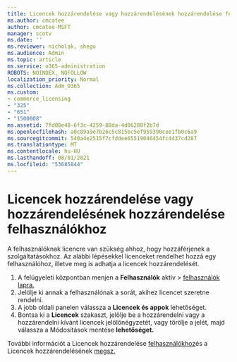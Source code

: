 ```yaml
---
title: Licencek hozzárendelése vagy hozzárendelésének hozzárendelése felhasználókhoz
ms.author: cmcatee
author: cmcatee-MSFT
manager: scotv
ms.date: ''
ms.reviewer: nicholak, shegu
ms.audience: Admin
ms.topic: article
ms.service: o365-administration
ROBOTS: NOINDEX, NOFOLLOW
localization_priority: Normal
ms.collection: Adm_O365
ms.custom:
- commerce_licensing
- "325"
- "651"
- "1500008"
ms.assetid: 7fd08e48-6f3c-4259-88da-4d06288f2b7d
ms.openlocfilehash: a0c89a9e7b26c5c815bc5ef959390cee1fb0c6a9
ms.sourcegitcommit: 540a4e2515f7cfddee65519046454fc4437cd287
ms.translationtype: MT
ms.contentlocale: hu-HU
ms.lasthandoff: 08/01/2021
ms.locfileid: "53685844"
---
```

# <a name="assign-or-unassign-licenses-to-users"></a>Licencek hozzárendelése vagy hozzárendelésének hozzárendelése felhasználókhoz

A felhasználóknak licencre van szükség ahhoz, hogy hozzáférjenek a szolgáltatásokhoz. Az alábbi lépésekkel licenceket rendelhet hozzá egy felhasználóhoz, illetve meg is adhatja a licencek hozzárendelését.
  
1. A felügyeleti központban menjen a **Felhasználók** aktív \> [felhasználók lapra.](https://go.microsoft.com/fwlink/p/?linkid=834822)
2. Jelölje ki annak a felhasználónak a sorát, akihez licencet szeretne rendelni.
3. A jobb oldali panelen válassza a **Licencek és appok** lehetőséget.
4. Bontsa ki a **Licencek** szakaszt, jelölje be a hozzárendelni vagy a hozzárendelni kívánt licencek jelölőnégyzetét, vagy törölje a jelét, majd válassza a Módosítások mentése **lehetőséget.**

További információt a Licencek hozzárendelése [felhasználókhoz](/microsoft-365/admin/manage/assign-licenses-to-users)és a Licencek hozzárendelésének [megsz.](/microsoft-365/admin/manage/remove-licenses-from-users)